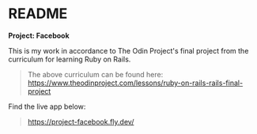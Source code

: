 # README

**Project: Facebook**

This is my work in accordance to The Odin Project's final project from the curriculum for learning Ruby on Rails.

> The above curriculum can be found here:
> https://www.theodinproject.com/lessons/ruby-on-rails-rails-final-project

Find the live app below:
> https://project-facebook.fly.dev/

